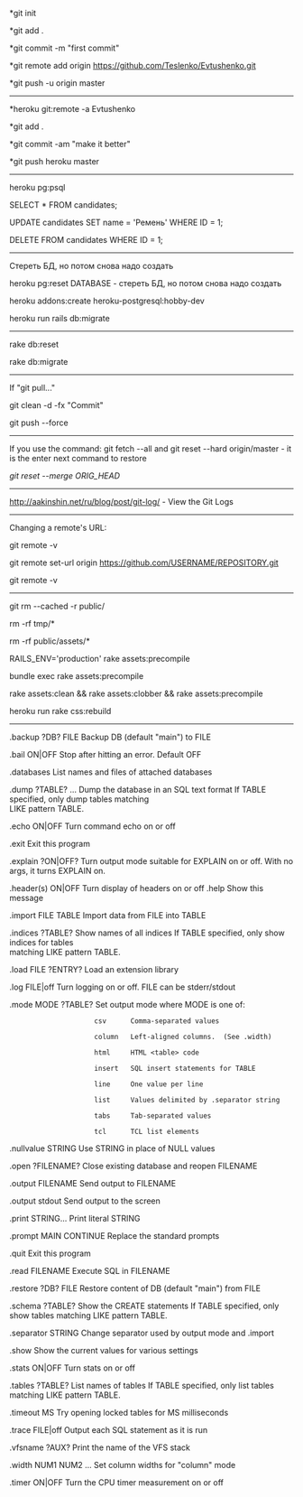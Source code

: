 
*git init 

*git add .

*git commit -m "first commit" 

*git remote add origin https://github.com/Teslenko/Evtushenko.git

*git push -u origin master

-------------

*heroku git:remote -a Evtushenko

*git add .

*git commit -am "make it better"

*git push heroku master

--------------------

heroku pg:psql 

SELECT * FROM candidates;

UPDATE candidates SET name = 'Ремень' WHERE ID = 1;

DELETE FROM candidates WHERE ID = 1;

--------------------

Стереть БД, но потом снова надо создать

heroku pg:reset DATABASE - стереть БД, но потом снова надо создать

heroku addons:create heroku-postgresql:hobby-dev

heroku run rails db:migrate

--------------------

rake db:reset 

rake db:migrate

--------------------
If "git pull..."

git clean  -d  -fx "Commit"

git push --force

--------------------

If you use the command: git fetch --all and git reset --hard origin/master -  it is the enter next command to restore

*git reset --merge ORIG_HEAD*

--------------------

http://aakinshin.net/ru/blog/post/git-log/ - View the Git Logs

--------------------

Changing a remote's URL:

git remote -v

git remote set-url origin https://github.com/USERNAME/REPOSITORY.git

git remote -v

--------------------

git rm --cached -r public/

rm -rf tmp/*

rm -rf public/assets/*

RAILS_ENV='production' rake assets:precompile

bundle exec rake assets:precompile

rake assets:clean && rake assets:clobber && rake assets:precompile

heroku run rake css:rebuild

--------------------

.backup ?DB? FILE      Backup DB (default "main") to FILE

.bail ON|OFF           Stop after hitting an error.  Default OFF

.databases             List names and files of attached databases

.dump ?TABLE? ...      Dump the database in an SQL text format
                         If TABLE specified, only dump tables matching                         
                         LIKE pattern TABLE.
                         
.echo ON|OFF           Turn command echo on or off

.exit                  Exit this program

.explain ?ON|OFF?      Turn output mode suitable for EXPLAIN on or off.
                         With no args, it turns EXPLAIN on.
                         
.header(s) ON|OFF      Turn display of headers on or off
.help                  Show this message

.import FILE TABLE     Import data from FILE into TABLE

.indices ?TABLE?       Show names of all indices
                         If TABLE specified, only show indices for tables                     
                         matching LIKE pattern TABLE.
                         
.load FILE ?ENTRY?     Load an extension library

.log FILE|off          Turn logging on or off.  FILE can be stderr/stdout

.mode MODE ?TABLE?     Set output mode where MODE is one of:

                         csv      Comma-separated values
                         
                         column   Left-aligned columns.  (See .width)
                         
                         html     HTML <table> code
                         
                         insert   SQL insert statements for TABLE
                         
                         line     One value per line
                         
                         list     Values delimited by .separator string
                         
                         tabs     Tab-separated values
                         
                         tcl      TCL list elements
                         
.nullvalue STRING      Use STRING in place of NULL values

.open ?FILENAME?       Close existing database and reopen FILENAME

.output FILENAME       Send output to FILENAME

.output stdout         Send output to the screen

.print STRING...       Print literal STRING

.prompt MAIN CONTINUE  Replace the standard prompts

.quit                  Exit this program

.read FILENAME         Execute SQL in FILENAME

.restore ?DB? FILE     Restore content of DB (default "main") from FILE

.schema ?TABLE?        Show the CREATE statements
                         If TABLE specified, only show tables matching
                         LIKE pattern TABLE.
                         
.separator STRING      Change separator used by output mode and .import

.show                  Show the current values for various settings

.stats ON|OFF          Turn stats on or off

.tables ?TABLE?        List names of tables
                         If TABLE specified, only list tables matching
                         LIKE pattern TABLE.
                         
.timeout MS            Try opening locked tables for MS milliseconds

.trace FILE|off        Output each SQL statement as it is run

.vfsname ?AUX?         Print the name of the VFS stack

.width NUM1 NUM2 ...   Set column widths for "column" mode

.timer ON|OFF          Turn the CPU timer measurement on or off

